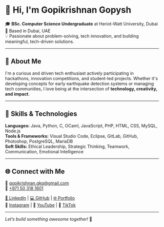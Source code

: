 # 👋 Hi, I'm Gopikrishnan Gopysh

🎓 **BSc. Computer Science Undergraduate** at Heriot-Watt University, Dubai  
📍 Based in Dubai, UAE  
💡 Passionate about problem-solving, tech innovation, and building meaningful, tech-driven solutions.

---

## 🚀 About Me

I'm a curious and driven tech enthusiast actively participating in hackathons, innovation competitions, and student-led projects. Whether it's developing concepts for early earthquake detection systems or managing tech communities, I love being at the intersection of **technology, creativity, and impact**.

---

## 🧠 Skills & Technologies

**Languages:** Java, Python, C, OCaml, JavaScript, PHP, HTML, CSS, MySQL, Node.js  
**Tools & Frameworks:** Visual Studio Code, Eclipse, GitLab, GitHub, Photoshop, PostgreSQL, MariaDB  
**Soft Skills:** Ethical Leadership, Strategic Thinking, Teamwork, Communication, Emotional Intelligence  

---

## 🌐 Connect with Me  

📧 [gopikrishnan.gkg@gmail.com](mailto:gopikrishnan.gkg@gmail.com)  
📱 [+971 50 318 1601](tel:+971503181601)  

[🔗 LinkedIn](https://www.linkedin.com/in/gopikrishnan-gopysh/) | [💻 GitHub](https://github.com/Gopikrishnan-Gopysh) | [🌐 Portfolio](https://gopigopysh06.wixsite.com/gopikrishnan-gopysh)  
📸 [Instagram](https://www.instagram.com/gopikrishnan.gopysh) | 🎥 [YouTube](https://www.youtube.com/@Gopikrishnan.gopysh) | 🎵 [TikTok](https://www.tiktok.com/@gopikrishnan.gopysh)

---

*Let’s build something awesome together!* 🚀
